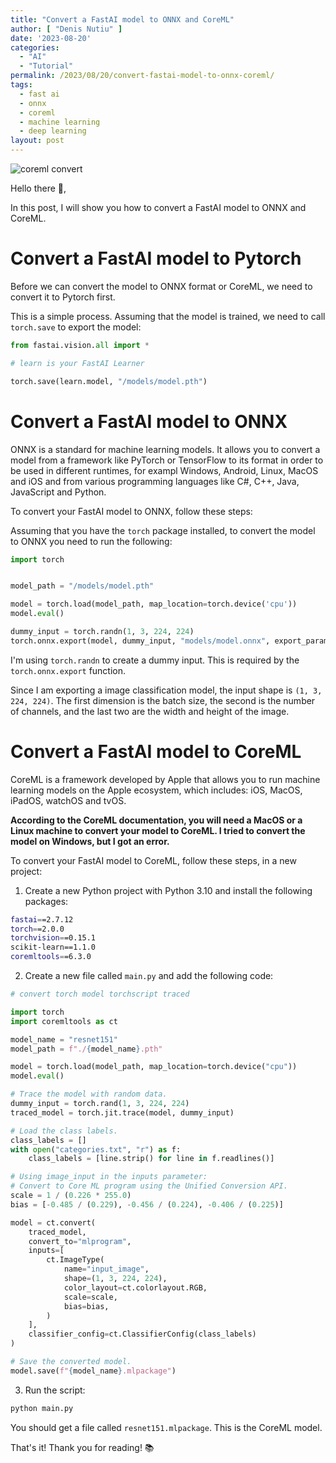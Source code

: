 ```yaml
---
title: "Convert a FastAI model to ONNX and CoreML"
author: [ "Denis Nutiu" ]
date: '2023-08-20'
categories:
  - "AI"
  - "Tutorial"
permalink: /2023/08/20/convert-fastai-model-to-onnx-coreml/
tags:
  - fast ai
  - onnx
  - coreml
  - machine learning
  - deep learning
layout: post
---
```


![coreml convert](/hugo-content/2023-07/coreml-convert.png)

Hello there 👋,

In this post, I will show you how to convert a FastAI model to ONNX and CoreML.

# Convert a FastAI model to Pytorch

Before we can convert the model to ONNX format or CoreML, we need to convert it to Pytorch first.

This is a simple process. Assuming that the model is trained, we need to call `torch.save` to export the model:

```python
from fastai.vision.all import *

# learn is your FastAI Learner

torch.save(learn.model, "/models/model.pth")
```

# Convert a FastAI model to ONNX

ONNX is a standard for machine learning models. It allows you to convert a model from a framework like PyTorch or
TensorFlow to its format in order to be used in different runtimes, for exampl Windows, Android, Linux, MacOS and iOS
and from various programming languages like C#, C++, Java, JavaScript and Python.

To convert your FastAI model to ONNX, follow these steps:

Assuming that you have the `torch` package installed, to convert the model to ONNX you need to run the following:

```python
import torch


model_path = "/models/model.pth"

model = torch.load(model_path, map_location=torch.device('cpu'))
model.eval()

dummy_input = torch.randn(1, 3, 224, 224)
torch.onnx.export(model, dummy_input, "models/model.onnx", export_params=True)
```

I'm using `torch.randn` to create a dummy input. This is required by the `torch.onnx.export` function.

Since I am exporting a image classification model, the input shape is `(1, 3, 224, 224)`. The first dimension is the
batch size, the second is the number of channels, and the last two are the width and height of the image.

# Convert a FastAI model to CoreML

CoreML is a framework developed by Apple that allows you to run machine learning models on the Apple ecosystem, 
which includes: iOS, MacOS, iPadOS, watchOS and tvOS.

**According to the CoreML documentation, you will need a MacOS or a Linux machine to convert your model to CoreML.
I tried to convert the model on Windows, but I got an error.**

To convert your FastAI model to CoreML, follow these steps, in a new project:

1. Create a new Python project with Python 3.10 and install the following packages:

```bash
fastai==2.7.12
torch==2.0.0
torchvision==0.15.1
scikit-learn==1.1.0
coremltools==6.3.0
```

2. Create a new file called `main.py` and add the following code:

```python
# convert torch model torchscript traced

import torch
import coremltools as ct

model_name = "resnet151"
model_path = f"./{model_name}.pth"

model = torch.load(model_path, map_location=torch.device("cpu"))
model.eval()

# Trace the model with random data.
dummy_input = torch.rand(1, 3, 224, 224)
traced_model = torch.jit.trace(model, dummy_input)

# Load the class labels.
class_labels = []
with open("categories.txt", "r") as f:
    class_labels = [line.strip() for line in f.readlines()]

# Using image_input in the inputs parameter:
# Convert to Core ML program using the Unified Conversion API.
scale = 1 / (0.226 * 255.0)
bias = [-0.485 / (0.229), -0.456 / (0.224), -0.406 / (0.225)]

model = ct.convert(
    traced_model,
    convert_to="mlprogram",
    inputs=[
        ct.ImageType(
            name="input_image",
            shape=(1, 3, 224, 224),
            color_layout=ct.colorlayout.RGB,
            scale=scale,
            bias=bias,
        )
    ],
    classifier_config=ct.ClassifierConfig(class_labels)
)

# Save the converted model.
model.save(f"{model_name}.mlpackage")

```

3. Run the script:

```bash
python main.py
```

You should get a file called `resnet151.mlpackage`. This is the CoreML model.

That's it! Thank you for reading! 📚

